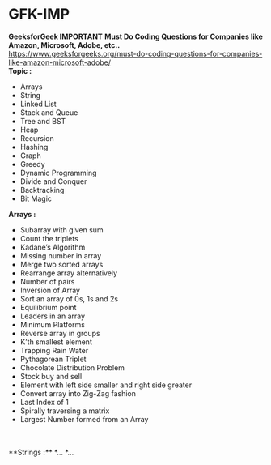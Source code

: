 # GFK-IMP
**GeeksforGeek IMPORTANT**
**Must Do Coding Questions for Companies like Amazon, Microsoft, Adobe, etc..**
<br>
https://www.geeksforgeeks.org/must-do-coding-questions-for-companies-like-amazon-microsoft-adobe/
<br>
**Topic :**
<br>
* Arrays
* String
* Linked List
* Stack and Queue
* Tree and BST
* Heap
* Recursion
* Hashing
* Graph
* Greedy
* Dynamic Programming
* Divide and Conquer
* Backtracking
* Bit Magic

**Arrays :**

* Subarray with given sum
* Count the triplets
* Kadane’s Algorithm
* Missing number in array
* Merge two sorted arrays
* Rearrange array alternatively
* Number of pairs
* Inversion of Array
* Sort an array of 0s, 1s and 2s
* Equilibrium point
* Leaders in an array
* Minimum Platforms
* Reverse array in groups
* K’th smallest element
* Trapping Rain Water
* Pythagorean Triplet
* Chocolate Distribution Problem
* Stock buy and sell
* Element with left side smaller and right side greater
* Convert array into Zig-Zag fashion
* Last Index of 1
* Spirally traversing a matrix
* Largest Number formed from an Array
<br>
<br>
**Strings :**
*...
*...
